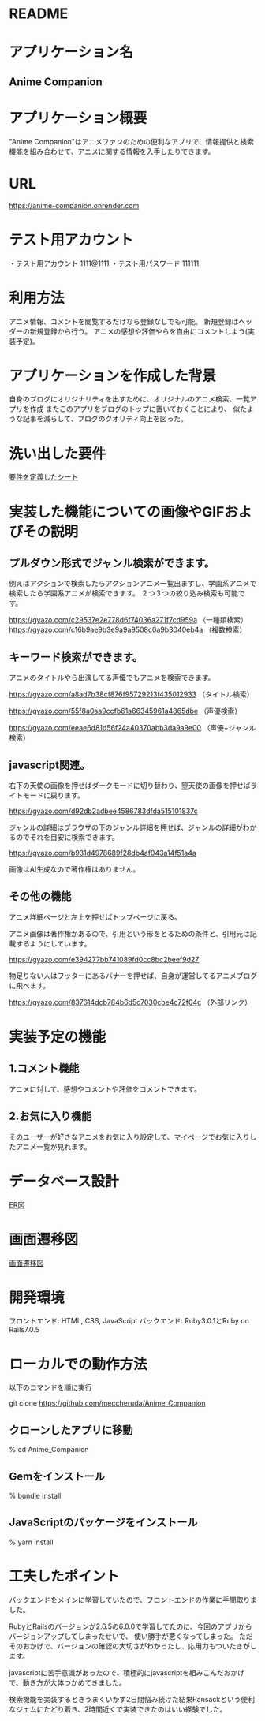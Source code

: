 # README

# アプリケーション名
## Anime Companion

# アプリケーション概要
"Anime Companion"はアニメファンのための便利なアプリで、情報提供と検索機能を組み合わせて、アニメに関する情報を入手したりできます。

# URL
https://anime-companion.onrender.com


# テスト用アカウント
・テスト用アカウント   1111@1111
・テスト用パスワード   111111

# 利用方法
アニメ情報、コメントを閲覧するだけなら登録なしでも可能。
新規登録はヘッダーの新規登録から行う。
アニメの感想や評価やらを自由にコメントしよう(実装予定)。

# アプリケーションを作成した背景
自身のブログにオリジナリティを出すために、オリジナルのアニメ検索、一覧アプリを作成
またこのアプリをブログのトップに置いておくことにより、
似たような記事を減らして、ブログのクオリティ向上を図った。

# 洗い出した要件
[要件を定義したシート](https://docs.google.com/spreadsheets/d/13ONyghjHVy58w5LQR5VdwaS3J8yiNE7gKrG8P7TJf40/edit#gid=982722306)

# 実装した機能についての画像やGIFおよびその説明
## プルダウン形式でジャンル検索ができます。
例えばアクションで検索したらアクションアニメ一覧出ますし、学園系アニメで検索したら学園系アニメが検索できます。
２つ３つの絞り込み検索も可能です。

https://gyazo.com/c29537e2e778d6f74036a271f7cd959a
（一種類検索）
https://gyazo.com/c16b9ae9b3e9a9a9508c0a9b3040eb4a
（複数検索）

## キーワード検索ができます。
アニメのタイトルやら出演してる声優でもアニメを検索できます。

https://gyazo.com/a8ad7b38cf876f95729213f435012933
（タイトル検索）

https://gyazo.com/55f8a0aa9ccfb61a66345961a4865dbe
（声優検索）

https://gyazo.com/eeae6d81d56f24a40370abb3da9a9e00
（声優+ジャンル検索）


## javascript関連。
右下の天使の画像を押せばダークモードに切り替わり、堕天使の画像を押せばライトモードに戻ります。

https://gyazo.com/d92db2adbee4586783dfda515101837c

ジャンルの詳細はブラウザの下のジャンル詳細を押せば、ジャンルの詳細がわかるのでそれを目安に検索できます。

https://gyazo.com/b931d4978689f28db4af043a14f51a4a

画像はAI生成なので著作権はありません。

## その他の機能
アニメ詳細ページと左上を押せばトップページに戻る。

アニメ画像は著作権があるので、引用という形をとるための条件と、引用元は記載するようにしています。

https://gyazo.com/e394277bb741089fd0cc8bc2beef9d27

物足りない人はフッターにあるバナーを押せば、自身が運営してるアニメブログに飛べます。

https://gyazo.com/837614dcb784b6d5c7030cbe4c72f04c
（外部リンク）



# 実装予定の機能
## 1.コメント機能
アニメに対して、感想やコメントや評価をコメントできます。

## 2.お気に入り機能
そのユーザーが好きなアニメをお気に入り設定して、マイページでお気に入りしたアニメ一覧が見れます。


# データベース設計
[ER図](app/assets/images/ER%E5%9B%B3.png)

# 画面遷移図
[画面遷移図](app/assets/images/%E9%81%B7%E7%A7%BB%E5%9B%B3.png)


# 開発環境

フロントエンド: HTML, CSS, JavaScript
バックエンド: Ruby3.0.1とRuby on Rails7.0.5


# ローカルでの動作方法
以下のコマンドを順に実行

git clone https://github.com/meccheruda/Anime_Companion
## クローンしたアプリに移動
% cd Anime_Companion
## Gemをインストール
% bundle install
## JavaScriptのパッケージをインストール
% yarn install


# 工夫したポイント
バックエンドをメインに学習していたので、フロントエンドの作業に手間取りました。

RubyとRailsのバージョンが2.6.5の6.0.0で学習してたのに、今回のアプリからバージョンアップしてしまったせいで、
使い勝手が悪くなってしまった。
ただそのおかげで、バージョンの確認の大切さがわかったし、応用力もついたきがします。

javascriptに苦手意識があったので、積極的にjavascriptを組みこんだおかげで、動き方が大体つかめてきました。

検索機能を実装するときうまくいかず2日間悩み続けた結果Ransackという便利なジェムにたどり着き、2時間近くで実装できたのはいい経験でした。